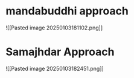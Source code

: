 # mandabuddhi approach

![[Pasted image 20250103181102.png]]

# Samajhdar Approach

![[Pasted image 20250103182451.png]]